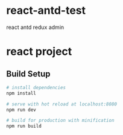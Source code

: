 # react-antd-test
react antd redux admin 

# react project

## Build Setup

``` bash
# install dependencies
npm install

# serve with hot reload at localhost:8080
npm run dev

# build for production with minification
npm run build
